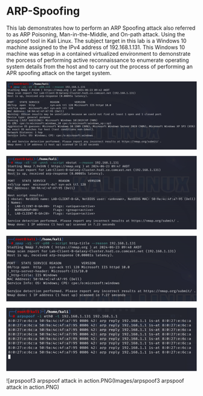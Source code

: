 # ARP-Spoofing

This lab demonstrates how to perform an ARP Spoofing attack also referred to as ARP Poisoning, Man-in-the-Middle, and On-path attack. Using the arpspoof tool in Kali Linux. The subject target in this lab is a Windows 10 machine assigned to the IPv4 address of 192.168.1.131. This Windows 10 machine was setup in a contained virtualized environment to demonstrate the porcess of performing active reconnaissance to enumerate operating system details from the host and to carry out the process of performing an APR spoofing attack on the target system. 


![NmapOSDiscovery1.PNG](Images/NmapOSDiscovery1.PNG)

![NmapOSDiscovery2.PNG](Images/NmapOSDiscovery2.PNG)

![NmapOSDiscovery3.PNG](Images/NmapOSDiscovery3.PNG)

![arpspoof2.PNG](Images/arpspoof2.PNG)

![arpspoof3 arpspoof attack in action.PNG(Images/arpspoof3 arpspoof attack in action.PNG)
